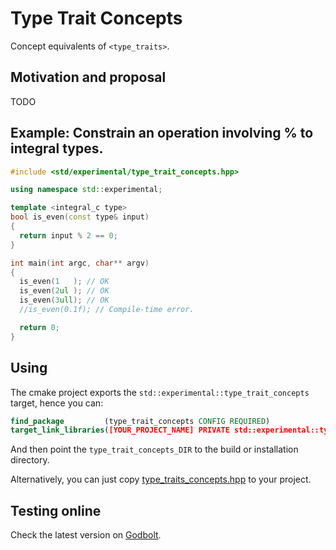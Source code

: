 # Type Trait Concepts
Concept equivalents of `<type_traits>`.

## Motivation and proposal
TODO

## Example: Constrain an operation involving % to integral types.
```cpp
#include <std/experimental/type_trait_concepts.hpp>

using namespace std::experimental;

template <integral_c type>
bool is_even(const type& input)
{
  return input % 2 == 0;
}

int main(int argc, char** argv)
{
  is_even(1   ); // OK
  is_even(2ul ); // OK
  is_even(3ull); // OK
  //is_even(0.1f); // Compile-time error.

  return 0;
}
```

## Using
The cmake project exports the `std::experimental::type_trait_concepts` target, hence you can:
```cmake
find_package         (type_trait_concepts CONFIG REQUIRED)
target_link_libraries([YOUR_PROJECT_NAME] PRIVATE std::experimental::type_trait_concepts)
```
And then point the `type_trait_concepts_DIR` to the build or installation directory.

Alternatively, you can just copy [type_traits_concepts.hpp](include/std/experimental/type_trait_concepts.hpp) to your project.

## Testing online
Check the latest version on [Godbolt](https://godbolt.org/z/fcYoMEaG9).